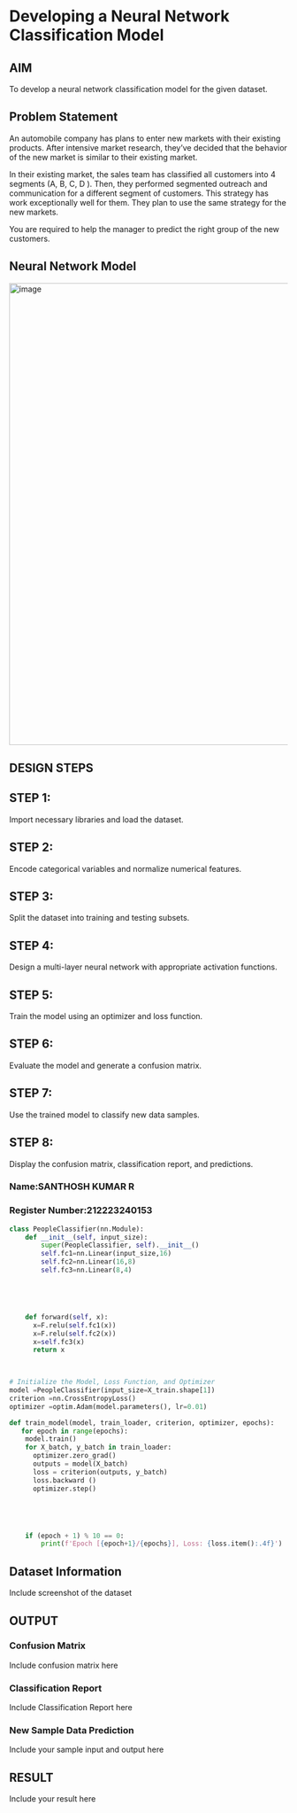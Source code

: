 # Developing a Neural Network Classification Model

## AIM

To develop a neural network classification model for the given dataset.

## Problem Statement

An automobile company has plans to enter new markets with their existing products. After intensive market research, they’ve decided that the behavior of the new market is similar to their existing market.

In their existing market, the sales team has classified all customers into 4 segments (A, B, C, D ). Then, they performed segmented outreach and communication for a different segment of customers. This strategy has work exceptionally well for them. They plan to use the same strategy for the new markets.

You are required to help the manager to predict the right group of the new customers.

## Neural Network Model

<img width="832" height="834" alt="image" src="https://github.com/user-attachments/assets/8dedd7e7-ae0d-4ab9-b635-4cd9856e2e06" />

## DESIGN STEPS

## STEP 1:
Import necessary libraries and load the dataset.

## STEP 2:
Encode categorical variables and normalize numerical features.

## STEP 3:
Split the dataset into training and testing subsets.

## STEP 4:
Design a multi-layer neural network with appropriate activation functions.

## STEP 5:
Train the model using an optimizer and loss function.

## STEP 6:
Evaluate the model and generate a confusion matrix.

## STEP 7:
Use the trained model to classify new data samples.

## STEP 8:
Display the confusion matrix, classification report, and predictions.

### Name:SANTHOSH KUMAR R
### Register Number:212223240153

```python
class PeopleClassifier(nn.Module):
    def __init__(self, input_size):
        super(PeopleClassifier, self).__init__()
        self.fc1=nn.Linear(input_size,16)
        self.fc2=nn.Linear(16,8)
        self.fc3=nn.Linear(8,4)





    def forward(self, x):
      x=F.relu(self.fc1(x))
      x=F.relu(self.fc2(x))
      x=self.fc3(x)
      return x

        

```
```python
# Initialize the Model, Loss Function, and Optimizer
model =PeopleClassifier(input_size=X_train.shape[1])
criterion =nn.CrossEntropyLoss()
optimizer =optim.Adam(model.parameters(), lr=0.01)

```
```python
def train_model(model, train_loader, criterion, optimizer, epochs):
   for epoch in range(epochs):
    model.train()
    for X_batch, y_batch in train_loader:
      optimizer.zero_grad()
      outputs = model(X_batch)
      loss = criterion(outputs, y_batch)
      loss.backward ()
      optimizer.step()





    if (epoch + 1) % 10 == 0:
        print(f'Epoch [{epoch+1}/{epochs}], Loss: {loss.item():.4f}')
```




## Dataset Information

Include screenshot of the dataset

## OUTPUT



### Confusion Matrix

Include confusion matrix here

### Classification Report

Include Classification Report here


### New Sample Data Prediction

Include your sample input and output here

## RESULT
Include your result here
